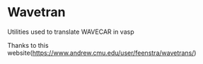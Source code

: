 # Wavetran
Utilities used to translate WAVECAR in vasp

Thanks to this website(https://www.andrew.cmu.edu/user/feenstra/wavetrans/)
